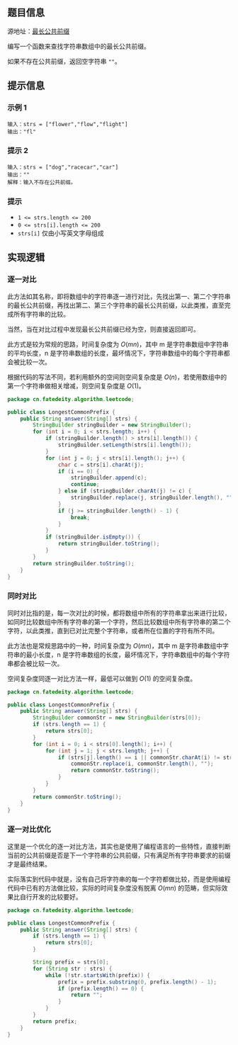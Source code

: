 
<!--more-->

## 题目信息

源地址：[最长公共前缀](https://leetcode.cn/problems/longest-common-prefix/)

编写一个函数来查找字符串数组中的最长公共前缀。

如果不存在公共前缀，返回空字符串 `""`。

## 提示信息

### 示例 1

```
输入：strs = ["flower","flow","flight"]
输出："fl"
```

### 提示 2

```
输入：strs = ["dog","racecar","car"]
输出：""
解释：输入不存在公共前缀。
```

### 提示

- `1 <= strs.length <= 200`
- `0 <= strs[i].length <= 200`
- `strs[i]` 仅由小写英文字母组成

## 实现逻辑

### 逐一对比

此方法如其名称，即将数组中的字符串逐一进行对比，先找出第一、第二个字符串的最长公共前缀，再找出第二、第三个字符串的最长公共前缀，以此类推，直至完成所有字符串的比较。

当然，当在对比过程中发现最长公共前缀已经为空，则直接返回即可。

此方式是较为常规的思路，时间复杂度为 $O(mn)$，其中 m 是字符串数组中字符串的平均长度，n 是字符串数组的长度，最坏情况下，字符串数组中的每个字符串都会被比较一次。

根据代码的写法不同，若利用额外的空间则空间复杂度是 $O(n)$，若使用数组中的第一个字符串做相关增减，则空间复杂度是 $O(1)$。

```java
package cn.fatedeity.algorithm.leetcode;

public class LongestCommonPrefix {
    public String answer(String[] strs) {
        StringBuilder stringBuilder = new StringBuilder();
        for (int i = 0; i < strs.length; i++) {
            if (stringBuilder.length() > strs[i].length()) {
                stringBuilder.setLength(strs[i].length());
            }
            for (int j = 0; j < strs[i].length(); j++) {
                char c = strs[i].charAt(j);
                if (i == 0) {
                    stringBuilder.append(c);
                    continue;
                } else if (stringBuilder.charAt(j) != c) {
                    stringBuilder.replace(j, stringBuilder.length(), "");
                }
                if (j >= stringBuilder.length() - 1) {
                    break;
                }
            }
            if (stringBuilder.isEmpty()) {
                return stringBuilder.toString();
            }
        }
        return stringBuilder.toString();
    }
}
```

### 同时对比

同时对比指的是，每一次对比的时候，都将数组中所有的字符串拿出来进行比较，如同时比较数组中所有字符串的第一个字符，然后比较数组中所有字符串的第二个字符，以此类推，直到已对比完整个字符串，或者所在位置的字符有所不同。

此方法也是常规思路中的一种，时间复杂度为 $O(mn)$，其中 m 是字符串数组中字符串的最小长度，n 是字符串数组的长度，最坏情况下，字符串数组中的每个字符串都会被比较一次。

空间复杂度同逐一对比方法一样，最低可以做到 $O(1)$ 的空间复杂度。

```java
package cn.fatedeity.algorithm.leetcode;

public class LongestCommonPrefix {
    public String answer(String[] strs) {
        StringBuilder commonStr = new StringBuilder(strs[0]);
        if (strs.length == 1) {
            return strs[0];
        }
        for (int i = 0; i < strs[0].length(); i++) {
            for (int j = 1; j < strs.length; j++) {
                if (strs[j].length() == i || commonStr.charAt(i) != strs[j].charAt(i)) {
                    commonStr.replace(i, commonStr.length(), "");
                    return commonStr.toString();
                }
            }
        }
        return commonStr.toString();
    }
}
```

### 逐一对比优化

这里是一个优化的逐一对比方法，其实也是使用了编程语言的一些特性，直接判断当前的公共前缀是否是下一个字符串的公共前缀，只有满足所有字符串要求的前缀才是最终结果。

实际落实到代码中就是，没有自己将字符串的每一个字符都做比较，而是使用编程代码中已有的方法做比较，实际的时间复杂度没有脱离 $O(mn)$ 的范畴，但实际效果比自行开发的比较要好。

```java
package cn.fatedeity.algorithm.leetcode;

public class LongestCommonPrefix {
    public String answer(String[] strs) {
        if (strs.length == 1) {
            return strs[0];
        }

        String prefix = strs[0];
        for (String str : strs) {
            while (!str.startsWith(prefix)) {
                prefix = prefix.substring(0, prefix.length() - 1);
                if (prefix.length() == 0) {
                    return "";
                }
            }
        }
        return prefix;
    }
}
```


